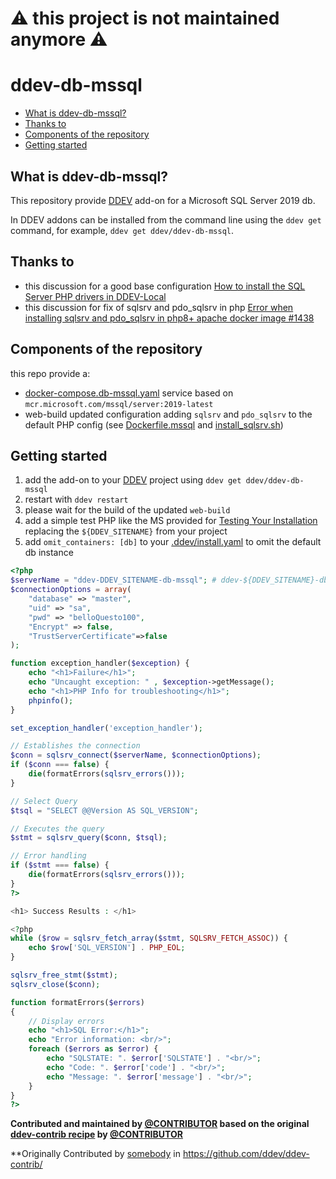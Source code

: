 # :warning: this project is not maintained anymore :warning:



# ddev-db-mssql <!-- omit in toc -->

* [What is ddev-db-mssql?](#what-is-ddev-db-mssql)
* [Thanks to](#thanks-to)
* [Components of the repository](#components-of-the-repository)
* [Getting started](#getting-started)

## What is ddev-db-mssql?

This repository provide [DDEV](https://ddev.readthedocs.io) add-on for a Microsoft SQL Server 2019 db.

In DDEV addons can be installed from the command line using the `ddev get` command, for example, `ddev get ddev/ddev-db-mssql`.

## Thanks to

* this discussion for a good base configuration [How to install the SQL Server PHP drivers in DDEV-Local](https://stackoverflow.com/questions/58086933/how-to-install-the-sql-server-php-drivers-in-ddev-local)
* this discussion for fix of sqlsrv and pdo_sqlsrv in php [Error when installing sqlsrv and pdo_sqlsrv in php8+ apache docker image #1438](https://github.com/microsoft/msphpsql/issues/1438)

## Components of the repository

this repo provide a:
* [docker-compose.db-mssql.yaml](docker-compose.db-mssql.yaml) service based on `mcr.microsoft.com/mssql/server:2019-latest`
* web-build updated configuration adding `sqlsrv` and `pdo_sqlsrv` to the default PHP config (see [Dockerfile.mssql](web-build/Dockerfile.mssql) and [install_sqlsrv.sh](web-build/install_sqlsrv.sh))

## Getting started

1. add the add-on to your [DDEV](https://ddev.readthedocs.io) project using `ddev get ddev/ddev-db-mssql`
2. restart with `ddev restart`
3. please wait for the build of the updated `web-build`
4. add a simple test PHP like the MS provided for [Testing Your Installation](https://learn.microsoft.com/en-us/sql/connect/php/installation-tutorial-linux-mac?view=sql-server-ver16) replacing the `${DDEV_SITENAME}` from your project
5. add `omit_containers: [db]` to your [.ddev/install.yaml](.ddev/install.yaml) to omit the default db instance

```php
<?php
$serverName = "ddev-DDEV_SITENAME-db-mssql"; # ddev-${DDEV_SITENAME}-db-mssql
$connectionOptions = array(
    "database" => "master",
    "uid" => "sa",
    "pwd" => "belloQuesto100",
    "Encrypt" => false,
    "TrustServerCertificate"=>false
);

function exception_handler($exception) {
    echo "<h1>Failure</h1>";
    echo "Uncaught exception: " , $exception->getMessage();
    echo "<h1>PHP Info for troubleshooting</h1>";
    phpinfo();
}

set_exception_handler('exception_handler');

// Establishes the connection
$conn = sqlsrv_connect($serverName, $connectionOptions);
if ($conn === false) {
    die(formatErrors(sqlsrv_errors()));
}

// Select Query
$tsql = "SELECT @@Version AS SQL_VERSION";

// Executes the query
$stmt = sqlsrv_query($conn, $tsql);

// Error handling
if ($stmt === false) {
    die(formatErrors(sqlsrv_errors()));
}
?>

<h1> Success Results : </h1>

<?php
while ($row = sqlsrv_fetch_array($stmt, SQLSRV_FETCH_ASSOC)) {
    echo $row['SQL_VERSION'] . PHP_EOL;
}

sqlsrv_free_stmt($stmt);
sqlsrv_close($conn);

function formatErrors($errors)
{
    // Display errors
    echo "<h1>SQL Error:</h1>";
    echo "Error information: <br/>";
    foreach ($errors as $error) {
        echo "SQLSTATE: ". $error['SQLSTATE'] . "<br/>";
        echo "Code: ". $error['code'] . "<br/>";
        echo "Message: ". $error['message'] . "<br/>";
    }
}
?>
```

**Contributed and maintained by [@CONTRIBUTOR](https://github.com/CONTRIBUTOR) based on the original [ddev-contrib recipe](https://github.com/ddev/ddev-contrib/tree/master/docker-compose-services/RECIPE) by [@CONTRIBUTOR](https://github.com/CONTRIBUTOR)**

**Originally Contributed by [somebody](https://github.com/somebody) in <https://github.com/ddev/ddev-contrib/>
